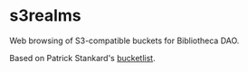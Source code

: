 # s3realms
Web browsing of S3-compatible buckets for Bibliotheca DAO.

Based on Patrick Stankard's [bucketlist](https://github.com/PatrickStankard/bucketlist).
